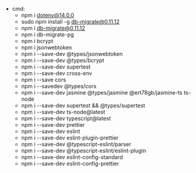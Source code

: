 - cmd:
    * npm i dotenv@14.0.0
    * sudo npm install -g db-migrate@0.11.12
    * npm i db-migrate@0.11.12
    * npm i db-migrate-pg
    * npm i bcrypt
    * npm i jsonwebtoken
    * npm i --save-dev @types/jsonwebtoken
    * npm i --save-dev @types/bcrypt
    * npm i --save-dev supertest
    * npm i --save-dev cross-env
    * npm i --save cors 
    * npm i --savedev @types/cors
    * npm i --save-dev jasmine @types/jasmine @ert78gb/jasmine-ts ts-node 
    * npm i --save-dev supertest && @types/supertest
    * npm i --save-dev ts-node@latest
    * npm i --save-dev typescript@latest
    * npm i --save-dev prettier
    * npm i --save-dev eslint
    * npm i --save-dev eslint-plugin-prettier
    * npm i --save-dev @typescript-eslint/parser
    * npm i --save-dev @typescript-eslint/eslint-plugin
    * npm i --save-dev  eslint-config-standard
    * npm i --save-dev  eslint-config-prettier